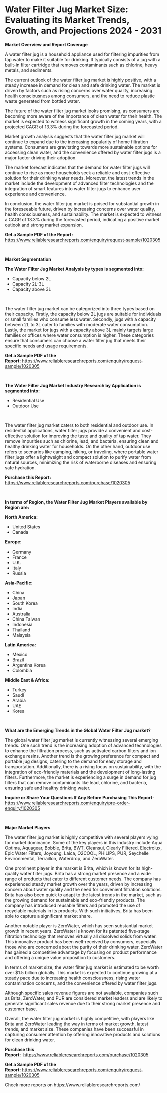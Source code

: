 <p><h1>Water Filter Jug Market Size: Evaluating its Market Trends, Growth, and Projections 2024 - 2031</h1></p><p><strong>Market Overview and Report Coverage</strong></p>
<p><p>A water filter jug is a household appliance used for filtering impurities from tap water to make it suitable for drinking. It typically consists of a jug with a built-in filter cartridge that removes contaminants such as chlorine, heavy metals, and sediments.</p><p>The current outlook of the water filter jug market is highly positive, with a steady increase in demand for clean and safe drinking water. The market is driven by factors such as rising concerns over water quality, increasing health consciousness among consumers, and the need to reduce plastic waste generated from bottled water.</p><p>The future of the water filter jug market looks promising, as consumers are becoming more aware of the importance of clean water for their health. The market is expected to witness significant growth in the coming years, with a projected CAGR of 13.3% during the forecasted period.</p><p>Market growth analysis suggests that the water filter jug market will continue to expand due to the increasing popularity of home filtration systems. Consumers are gravitating towards more sustainable options for accessing clean water, and the convenience offered by water filter jugs is a major factor driving their adoption.</p><p>The market forecast indicates that the demand for water filter jugs will continue to rise as more households seek a reliable and cost-effective solution for their drinking water needs. Moreover, the latest trends in the market include the development of advanced filter technologies and the integration of smart features into water filter jugs to enhance user experience and convenience.</p><p>In conclusion, the water filter jug market is poised for substantial growth in the foreseeable future, driven by increasing concerns over water quality, health consciousness, and sustainability. The market is expected to witness a CAGR of 13.3% during the forecasted period, indicating a positive market outlook and strong market expansion.</p></p>
<p><strong>Get a Sample PDF of the Report:</strong> <a href="https://www.reliableresearchreports.com/enquiry/request-sample/1020305">https://www.reliableresearchreports.com/enquiry/request-sample/1020305</a></p>
<p>&nbsp;</p>
<p><strong>Market Segmentation</strong></p>
<p><strong>The Water Filter Jug Market Analysis by types is segmented into:</strong></p>
<p><ul><li>Capacity below 2L</li><li>Capacity 2L-3L</li><li>Capacity above 3L</li></ul></p>
<p>&nbsp;</p>
<p><p>The water filter jug market can be categorized into three types based on their capacity. Firstly, the capacity below 2L jugs are suitable for individuals or small families who consume less water. Secondly, jugs with a capacity between 2L to 3L cater to families with moderate water consumption. Lastly, the market for jugs with a capacity above 3L mainly targets large families or offices where water consumption is higher. These categories ensure that consumers can choose a water filter jug that meets their specific needs and usage requirements.</p></p>
<p><strong>Get a Sample PDF of the Report:</strong>&nbsp;<a href="https://www.reliableresearchreports.com/enquiry/request-sample/1020305">https://www.reliableresearchreports.com/enquiry/request-sample/1020305</a></p>
<p>&nbsp;</p>
<p><strong>The Water Filter Jug Market Industry Research by Application is segmented into:</strong></p>
<p><ul><li>Residential Use</li><li>Outdoor Use</li></ul></p>
<p>&nbsp;</p>
<p><p>The water filter jug market caters to both residential and outdoor use. In residential applications, water filter jugs provide a convenient and cost-effective solution for improving the taste and quality of tap water. They remove impurities such as chlorine, lead, and bacteria, ensuring clean and healthy drinking water for households. On the other hand, outdoor use refers to scenarios like camping, hiking, or traveling, where portable water filter jugs offer a lightweight and compact solution to purify water from natural sources, minimizing the risk of waterborne diseases and ensuring safe hydration.</p></p>
<p><strong>Purchase this Report:</strong>&nbsp; <a href="https://www.reliableresearchreports.com/purchase/1020305">https://www.reliableresearchreports.com/purchase/1020305</a></p>
<p>&nbsp;</p>
<p><strong>In terms of Region, the Water Filter Jug Market Players available by Region are:</strong></p>
<p>
    <p> <strong> North America: </strong>
        <ul>
            <li>United States</li>
            <li>Canada</li>
        </ul>
        </p> 
    <p> <strong> Europe: </strong>
        <ul>
            <li>Germany</li>
            <li>France</li>
            <li>U.K.</li>
            <li>Italy</li>
            <li>Russia</li>
        </ul>
        </p> 
    <p> <strong> Asia-Pacific: </strong>
        <ul>
            <li>China</li>
            <li>Japan</li>
            <li>South Korea</li>
            <li>India</li>
            <li>Australia</li>
            <li>China Taiwan</li>
            <li>Indonesia</li>
            <li>Thailand</li>
            <li>Malaysia</li>
        </ul>
        </p> 
    <p> <strong> Latin America: </strong>
        <ul>
            <li>Mexico</li>
            <li>Brazil</li>
            <li>Argentina Korea</li>
            <li>Colombia</li>
        </ul>
        </p> 
    <p> <strong> Middle East & Africa: </strong>
        <ul>
            <li>Turkey</li>
            <li>Saudi</li>
            <li>Arabia</li>
            <li>UAE</li>
            <li>Korea</li>
        </ul>
    </p>
    </p>
<p>&nbsp;</p>
<p><strong>What are the Emerging Trends in the Global Water Filter Jug market?</strong></p>
<p><p>The global water filter jug market is currently witnessing several emerging trends. One such trend is the increasing adoption of advanced technologies to enhance the filtration process, such as activated carbon filters and ion exchange resins. Another trend is the growing preference for compact and portable jug designs, catering to the demand for easy storage and transportation. Additionally, there is a rising focus on sustainability, with the integration of eco-friendly materials and the development of long-lasting filters. Furthermore, the market is experiencing a surge in demand for jug filters that can remove contaminants like lead, chlorine, and bacteria, ensuring safe and healthy drinking water.</p></p>
<p><strong>Inquire or Share Your Questions If Any Before Purchasing This Report</strong>- <a href="https://www.reliableresearchreports.com/enquiry/pre-order-enquiry/1020305">https://www.reliableresearchreports.com/enquiry/pre-order-enquiry/1020305</a></p>
<p>&nbsp;</p>
<p><strong>Major Market Players</strong></p>
<p><p>The water filter jug market is highly competitive with several players vying for market dominance. Some of the key players in this industry include Aqua Optima, Aquagear, Bobble, Brita, BWT, Cleansui, Clearly Filtered, Electrolux, Epic Water Filters, Joyoung, Laica, O2COOL, PHILIPS, PUR, Seychelle Environmental, Terraillon, Waterdrop, and ZeroWater.</p><p>One prominent player in the market is Brita, which is known for its high-quality water filter jugs. Brita has a strong market presence and a wide range of products that cater to different customer needs. The company has experienced steady market growth over the years, driven by increasing concern about water quality and the need for convenient filtration solutions. Brita has also been quick to adapt to the latest trends in the market, such as the growing demand for sustainable and eco-friendly products. The company has introduced reusable filters and promoted the use of recyclable materials in its products. With such initiatives, Brita has been able to capture a significant market share.</p><p>Another notable player is ZeroWater, which has seen substantial market growth in recent years. ZeroWater is known for its patented five-stage filtration technology that removes virtually all dissolved solids from water. This innovative product has been well-received by consumers, especially those who are concerned about the purity of their drinking water. ZeroWater has gained a competitive advantage by focusing on product performance and offering a unique value proposition to customers.</p><p>In terms of market size, the water filter jug market is estimated to be worth over $1.5 billion globally. This market is expected to continue growing at a steady pace due to increasing health consciousness, rising water contamination concerns, and the convenience offered by water filter jugs.</p><p>Although specific sales revenue figures are not available, companies such as Brita, ZeroWater, and PUR are considered market leaders and are likely to generate significant sales revenue due to their strong market presence and customer base.</p><p>Overall, the water filter jug market is highly competitive, with players like Brita and ZeroWater leading the way in terms of market growth, latest trends, and market size. These companies have been successful in capturing consumer attention by offering innovative products and solutions for clean drinking water.</p></p>
<p><strong>Purchase this Report:</strong>&nbsp;&nbsp;<a href="https://www.reliableresearchreports.com/purchase/1020305">https://www.reliableresearchreports.com/purchase/1020305</a></p>
<p></p>
<p><strong>Get a Sample PDF of the Report:</strong>&nbsp;<a href="https://www.reliableresearchreports.com/enquiry/request-sample/1020305">https://www.reliableresearchreports.com/enquiry/request-sample/1020305</a></p>
<p>Check more reports on https://www.reliableresearchreports.com/</p>